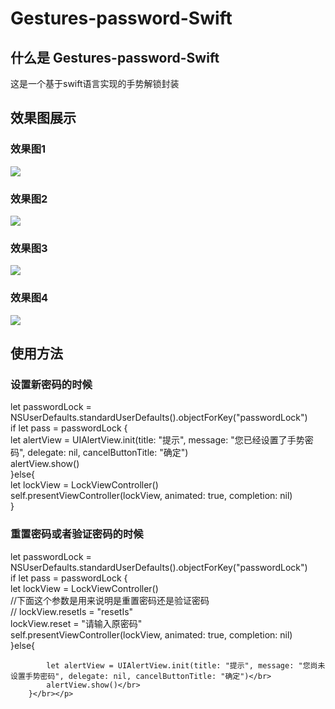 # Gestures-password-Swift

<html>
<body>
<h2>什么是 Gestures-password-Swift</h2>
<p>这是一个基于swift语言实现的手势解锁封装</p>

<h2>效果图展示</h2>

<h3>效果图1</h3>
<p><img src="picture/44867EAD-661E-47FB-BB43-A2B4C5CEC74F.png"/></p>

<h3>效果图2</h3>
<p><img src="picture/2DCEED84-0B4C-4991-BE9C-6E3ED1E11E8F.png"/></p>

<h3>效果图3</h3>
<p><img src="picture/0E0B7B00-18EF-4425-BE67-87FFADA677D0.png"/></p>

<h3>效果图4</h3>
<p><img src="picture/1AE0C451-5D56-4FD3-BBF0-89E81B293245.png"/></p>
<h2>使用方法</h2>
<h3>设置新密码的时候</h3>
<p>let passwordLock = NSUserDefaults.standardUserDefaults().objectForKey("passwordLock")</br>
        if let pass = passwordLock {</br>
            let alertView = UIAlertView.init(title: "提示", message: "您已经设置了手势密码", delegate: nil, cancelButtonTitle: "确定")</br>
            alertView.show()</br>
        }else{</br>
            let lockView = LockViewController()</br>
            self.presentViewController(lockView, animated: true, completion: nil)</br>
        }</br></p>
        
        
<h3>重置密码或者验证密码的时候</h3>
</body>
<p>let passwordLock = NSUserDefaults.standardUserDefaults().objectForKey("passwordLock")</br>
        if let pass = passwordLock {</br>
            let lockView = LockViewController()</br>
            //下面这个参数是用来说明是重置密码还是验证密码</br>
//            lockView.resetIs = "resetIs"</br>
            lockView.reset = "请输入原密码"</br>
            self.presentViewController(lockView, animated: true, completion: nil)</br>
        }else{</br>
            
            let alertView = UIAlertView.init(title: "提示", message: "您尚未设置手势密码", delegate: nil, cancelButtonTitle: "确定")</br>
            alertView.show()</br>
        }</br></p>
</html>